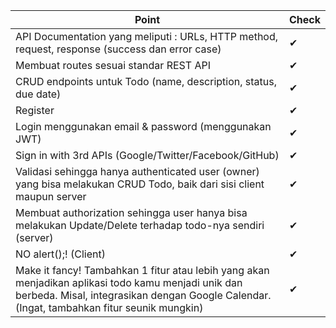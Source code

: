 | Point | Check |
| --- | --- |
|API Documentation yang meliputi : URLs, HTTP method, request, response (success dan error case) | ✔ |
|Membuat routes sesuai standar REST API | ✔ |
|CRUD endpoints untuk Todo (name, description, status, due date) | ✔ |
|Register | ✔ |
|Login menggunakan email & password (menggunakan JWT) | ✔ |
|Sign in with 3rd APIs (Google/Twitter/Facebook/GitHub) | ✔ |
|Validasi sehingga hanya authenticated user (owner) yang bisa melakukan CRUD Todo, baik dari sisi client maupun server | ✔ |
|Membuat authorization sehingga user hanya bisa melakukan Update/Delete terhadap todo-nya sendiri (server) | ✔ |
|NO alert();! (Client) | ✔ |
|Make it fancy! Tambahkan 1 fitur atau lebih yang akan menjadikan aplikasi todo kamu menjadi unik dan berbeda. Misal, integrasikan dengan Google Calendar. (Ingat, tambahkan fitur seunik mungkin) | ✔ |